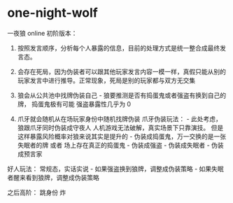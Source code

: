 # one-night-wolf
一夜狼 online 
初阶版本：
  1. 按照发言顺序，分析每个人暴露的信息，目前的处理方式是统一整合成最终发言态。
  2. 会存在死局，因为伪装者可以跟其他玩家发言内容一模一样，真假只能从别的玩家发言中进行推导。正常现象，死局是别的玩家都与双方无交集
  3. 狼会从公共池中找牌伪装自己
    - 狼要推测是否有捣蛋鬼或者强盗有换到自己的牌，
      捣蛋鬼极有可能
      强盗暴露性几乎为 0
      
  4. 爪牙就会随机从在场玩家身份中随机找牌伪装
   爪牙伪装玩法：
    - 此处考虑，狼跟爪牙同时伪装成守夜人 人机游戏无法破解，真实场景下只靠演技。
      但是这样暴露风险概率对狼来说其实是提升的
    - 伪装成捣蛋鬼，万一交换的是一张失眠者的牌 或者 场上存在真正的捣蛋鬼
    - 伪装成强盗
    - 伪装成失眠者
    - 伪装成预言家

好人玩法：
    常规态，实话实说
    - 如果强盗换到狼牌，调整成伪装策略
    - 如果失眠者醒来看到狼牌，调整成伪装策略
    
  之后高阶：
    跳身份 炸
    
